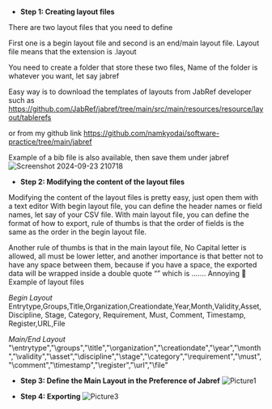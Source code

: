 - **Step 1: Creating layout files**

There are two layout files that you need to define

First one is a begin layout file and second is an end/main layout file. Layout file means that the extension is .layout

You need to create a folder that store these two files, Name of the folder is whatever you want, let say jabref

Easy way is to download the templates of layouts from JabRef developer such as
https://github.com/JabRef/jabref/tree/main/src/main/resources/resource/layout/tablerefs

or from my github link
https://github.com/namkyodai/software-practice/tree/main/jabref

Example of a bib file is also available, then save them under jabref	
![Screenshot 2024-09-23 210718](https://github.com/user-attachments/assets/61a506f7-4c84-447b-bb42-25517741cf32)

- **Step 2: Modifying the content of the layout files**

Modifying the content of the layout files is pretty easy, just open them with a text editor 
With begin layout file, you can define the header names or field names, let say of your CSV file.
With main layout file, you can define the format of how to export, rule of thumbs is that the order of fields is the same as the order in the begin layout file.

Another rule of thumbs is that in the main layout file, No Capital letter is allowed, all must be lower letter, and another importance is that better not to have any space between them, because if you have a space, the exported data will be wrapped inside a double quote “” which is ……. Annoying 
Example of layout files

*Begin Layout*
Entrytype,Groups,Title,Organization,Creationdate,Year,Month,Validity,Asset, Discipline, Stage, Category, Requirement, Must, Comment, Timestamp, Register,URL,File

*Main/End Layout*
"\entrytype","\groups","\title","\organization","\creationdate","\year","\month","\validity","\asset","\discipline","\stage","\category","\requirement","\must","\comment","\timestamp","\register","\url","\file"

- **Step 3: Define the Main Layout in the Preference of Jabref**
![Picture1](https://github.com/user-attachments/assets/1d94928b-e6e1-42fb-ac6b-bf49e026cda4)

 - **Step 4: Exporting**
![Picture3](https://github.com/user-attachments/assets/c62c7902-e3dd-4502-a4e3-f09d1ee5d472)
